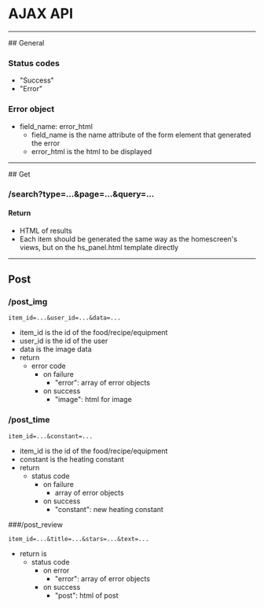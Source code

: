 # AJAX API

<hr>
## General

### Status codes

- "Success"
- "Error"

### Error object

- field_name: error_html
    - field_name is the name attribute of the form element that generated the error
    - error_html is the html to be displayed

<hr>
## Get


### /search?type=...&page=...&query=...

#### Return
    
- HTML of results
- Each item should be generated the same way as the homescreen's views, but on the hs_panel.html template directly
<hr>

## Post


### /post_img

    item_id=...&user_id=...&data=...

- item_id is the id of the food/recipe/equipment
- user_id is the id of the user
- data is the image data
- return
    - error code
        - on failure
            - "error": array of error objects
        - on success
            - "image": html for image

### /post_time

    item_id=...&constant=...

- item_id is the id of the food/recipe/equipment
- constant is the heating constant
- return
    - status code
        - on failure
            - array of error objects
        - on success
            - "constant": new heating constant



###/post_review

    item_id=...&title=...&stars=...&text=...
- return is 
    - status code
        - on error
            - "error": array of error objects
        - on success
            - "post": html of post